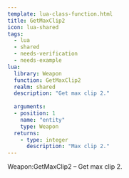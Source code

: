 ```yaml
---
template: lua-class-function.html
title: GetMaxClip2
icon: lua-shared
tags:
  - lua
  - shared
  - needs-verification
  - needs-example
lua:
  library: Weapon
  function: GetMaxClip2
  realm: shared
  description: "Get max clip 2."
  
  arguments:
  - position: 1
    name: "entity"
    type: Weapon
  returns:
    - type: integer
      description: "Max clip 2."
---
```


<div class="lua__search__keywords">
Weapon:GetMaxClip2 &#x2013; Get max clip 2.
</div>
